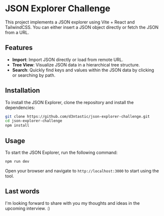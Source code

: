 # JSON Explorer Challenge

This project implements a JSON explorer using Vite + React and TailwindCSS. You can either insert a JSON object directly or fetch the JSON from a URL.

## Features

-   **Import**: Import JSON directly or load from remote URL.
-   **Tree View**: Visualize JSON data in a hierarchical tree structure.
-   **Search**: Quickly find keys and values within the JSON data by clicking or searching by path.

## Installation

To install the JSON Explorer, clone the repository and install the dependencies:

```bash
git clone https://github.com/d3ntastic/json-explorer-challenge.git
cd json-explorer-challenge
npm install
```

## Usage

To start the JSON Explorer, run the following command:

```bash
npm run dev
```

Open your browser and navigate to `http://localhost:3000` to start using the tool.

## Last words

I'm looking forward to share with you my thoughts and ideas in the upcoming interview. :)
